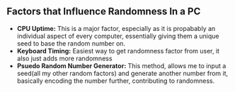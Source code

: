 ## Factors that Influence Randomness In a PC
  - **CPU Uptime:**
      This is a major factor, especially as it is propabably an individual aspect of every computer, essentially giving them a unique seed to base the random number on.
  - **Keyboard Timing:**
      Easiest way to get randomness factor from user, it also just adds more randomness
  - **Psuedo Random Number Generator:**
      This method, allows me to input a seed(all my other random factors) and generate another number from it, basically encoding the number further, contributing to randomness.
